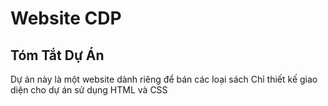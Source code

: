# Website CDP

## Tóm Tắt Dự Án

Dự án này là một website dành riêng để bán các loại sách
Chỉ thiết kế giao diện cho dự án sử dụng HTML và CSS

